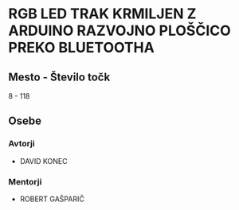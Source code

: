 # RGB LED TRAK KRMILJEN Z ARDUINO RAZVOJNO PLOŠČICO PREKO BLUETOOTHA
## Mesto - Število točk
8 - 118
## Osebe
### Avtorji
 * DAVID KONEC
### Mentorji
 * ROBERT GAŠPARIČ